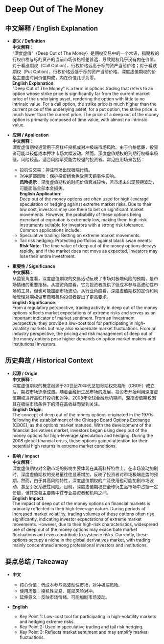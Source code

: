 # Deep Out of The Money

## 中文解释 / English Explanation

* **定义 / Definition**  
  **中文解释**：  
  “深度虚值”（Deep Out of The Money）是期权交易中的一个术语，指期权的行权价格与标的资产的当前市场价格相差甚远，导致期权几乎没有内在价值。对于看涨期权（Call Option），行权价格远高于标的资产当前价格；对于看跌期权（Put Option），行权价格远低于标的资产当前价格。深度虚值期权的价格主要由时间价值构成，内在价值几乎为零。  
  **English Explanation**:  
  "Deep Out of The Money" is a term in options trading that refers to an option whose strike price is significantly far from the current market price of the underlying asset, rendering the option with little to no intrinsic value. For a call option, the strike price is much higher than the current price of the underlying asset; for a put option, the strike price is much lower than the current price. The price of a deep out of the money option is primarily composed of time value, with almost no intrinsic value.

* **应用 / Application**  
  **中文解释**：  
  深度虚值期权通常用于高杠杆投机或对冲极端市场风险。由于价格低廉，投资者可能以较低成本押注市场大幅波动。然而，深度虚值期权的到期行权概率极低，风险较高，适合风险承受能力较强的投资者。常见应用场景包括：  
  - 投机性交易：押注市场出现极端行情。  
  - 对冲尾部风险：保护投资组合免受黑天鹅事件影响。  
  **风险提示**：深度虚值期权的时间价值衰减较快，若市场未出现预期波动，可能面临全部本金损失。  
  **English Application**:  
  Deep out of the money options are often used for high-leverage speculation or hedging against extreme market risks. Due to their low cost, investors may use them to bet on significant market movements. However, the probability of these options being exercised at expiration is extremely low, making them high-risk instruments suitable for investors with a strong risk tolerance. Common applications include:  
  - Speculative trading: Betting on extreme market movements.  
  - Tail risk hedging: Protecting portfolios against black swan events.  
  **Risk Note**: The time value of deep out of the money options decays rapidly, and if the market does not move as expected, investors may lose their entire investment.

* **重要性 / Significance**  
  **中文解释**：  
  从监管角度看，深度虚值期权的交易活动反映了市场对极端风险的预期，是市场情绪的重要指标。从投资角度看，它为投资者提供了低成本参与高波动性市场的工具，但也可能加剧市场波动。从行业角度看，深度虚值期权的定价和风险管理对期权做市商和机构投资者提出了更高要求。  
  **English Significance**:  
  From a regulatory perspective, trading activity in deep out of the money options reflects market expectations of extreme risks and serves as an important indicator of market sentiment. From an investment perspective, they provide a low-cost tool for participating in high-volatility markets but may also exacerbate market fluctuations. From an industry perspective, the pricing and risk management of deep out of the money options pose higher demands on option market makers and institutional investors.

## 历史典故 / Historical Context

* **起源 / Origin**  
  **中文解释**：  
  深度虚值期权的概念起源于20世纪70年代芝加哥期权交易所（CBOE）成立后，期权市场逐渐成熟。随着金融衍生品市场的发展，投资者开始利用深度虚值期权进行高杠杆投机和对冲。2008年全球金融危机期间，深度虚值期权因其在极端市场条件下的潜在高收益而受到关注。  
  **English Origin**:  
  The concept of deep out of the money options originated in the 1970s following the establishment of the Chicago Board Options Exchange (CBOE), as the options market matured. With the development of the financial derivatives market, investors began using deep out of the money options for high-leverage speculation and hedging. During the 2008 global financial crisis, these options gained attention for their potential high returns in extreme market conditions.

* **影响 / Impact**  
  **中文解释**：  
  深度虚值期权对金融市场的影响主要体现在其高杠杆特性上。在市场波动加剧时，深度虚值期权的交易量往往显著增加，反映了投资者对市场极端走势的预期。然而，由于其高风险特性，深度虚值期权的广泛使用也可能加剧市场波动，甚至引发系统性风险。目前，深度虚值期权在全球衍生品市场中占据一定份额，但其交易主要集中在专业投资者和机构之间。  
  **English Impact**:  
  The impact of deep out of the money options on financial markets is primarily reflected in their high-leverage nature. During periods of increased market volatility, trading volumes of these options often rise significantly, indicating investor expectations of extreme market movements. However, due to their high-risk characteristics, widespread use of deep out of the money options may exacerbate market fluctuations and even contribute to systemic risks. Currently, these options occupy a niche in the global derivatives market, with trading mainly concentrated among professional investors and institutions.

## 要点总结 / Takeaway

* **中文**  
  - 核心价值：低成本参与高波动性市场，对冲极端风险。  
  - 使用场景：投机性交易、尾部风险对冲。  
  - 延伸意义：反映市场情绪，可能加剧市场波动。  

* **English**  
  - Key Point 1: Low-cost tool for participating in high-volatility markets and hedging extreme risks.  
  - Key Point 2: Used in speculative trading and tail risk hedging.  
  - Key Point 3: Reflects market sentiment and may amplify market fluctuations.